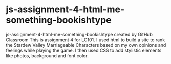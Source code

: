 # js-assignment-4-html-me-something-bookishtype
js-assignment-4-html-me-something-bookishtype created by GitHub Classroom
This is assignment 4 for LC101. I used html to build a site to rank the Stardew Valley Marriageable Characters based on my own opinions and feelings while playing the game. I then used CSS to add stylistic elements like photos, background and font color. 
